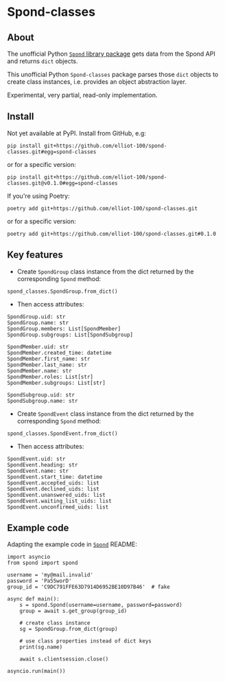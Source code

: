 # Spond-classes

## About

The unofficial Python [`Spond` library package](https://github.com/Olen/Spond/) gets
data from the Spond  API and returns `dict` objects.

This unofficial Python `Spond-classes` package parses those `dict` objects to create
class instances, i.e. provides an object abstraction layer.

Experimental, very partial, read-only implementation.

## Install

Not yet available at PyPI. Install from GitHub, e.g:

`
pip install git+https://github.com/elliot-100/spond-classes.git#egg=spond-classes
`

or for a specific version:

`
pip install git+https://github.com/elliot-100/spond-classes.git@v0.1.0#egg=spond-classes
`

If you're using Poetry:

`
poetry add git+https://github.com/elliot-100/spond-classes.git
`

or for a specific version:

`
poetry add git+https://github.com/elliot-100/spond-classes.git#0.1.0
`

## Key features

* Create `SpondGroup` class instance from the dict returned by the corresponding `Spond`
method:

```
spond_classes.SpondGroup.from_dict()
```

* Then access attributes:

```
SpondGroup.uid: str
SpondGroup.name: str
SpondGroup.members: List[SpondMember]
SpondGroup.subgroups: List[SpondSubgroup]

SpondMember.uid: str
SpondMember.created_time: datetime
SpondMember.first_name: str
SpondMember.last_name: str
SpondMember.name: str
SpondMember.roles: List[str]
SpondMember.subgroups: List[str]

SpondSubgroup.uid: str
SpondSubgroup.name: str
```
* Create `SpondEvent` class instance from the dict returned by the corresponding `Spond`
method:

```
spond_classes.SpondEvent.from_dict()
```

* Then access attributes:

```
SpondEvent.uid: str
SpondEvent.heading: str
SpondEvent.name: str
SpondEvent.start_time: datetime
SpondEvent.accepted_uids: list
SpondEvent.declined_uids: list
SpondEvent.unanswered_uids: list
SpondEvent.waiting_list_uids: list
SpondEvent.unconfirmed_uids: list
```
## Example code

Adapting the example code in [`Spond`](https://github.com/Olen/Spond/) README:

```
import asyncio
from spond import spond

username = 'my@mail.invalid'
password = 'Pa55worD'
group_id = 'C9DC791FFE63D7914D6952BE10D97B46'  # fake 

async def main():
    s = spond.Spond(username=username, password=password)
    group = await s.get_group(group_id)
    
    # create class instance
    sg = SpondGroup.from_dict(group)
    
    # use class properties instead of dict keys
    print(sg.name)
    
    await s.clientsession.close()

asyncio.run(main())
```
